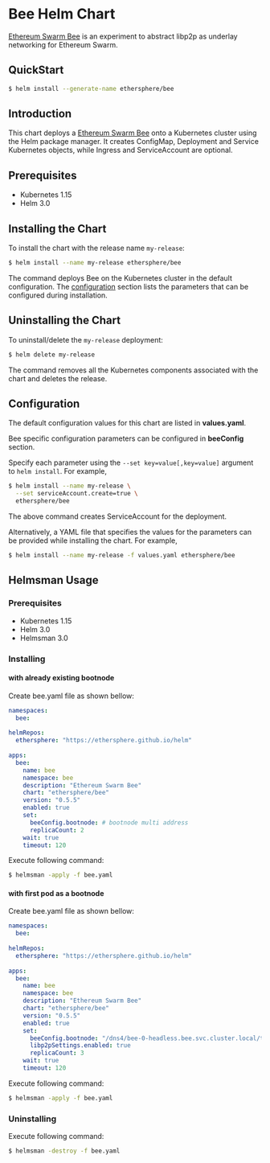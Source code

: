 # Bee Helm Chart

[Ethereum Swarm Bee](https://github.com/ethersphere/bee) is an experiment to abstract libp2p as underlay networking for Ethereum Swarm.

## QuickStart

```bash
$ helm install --generate-name ethersphere/bee
```

## Introduction

This chart deploys a [Ethereum Swarm Bee](https://github.com/ethersphere/bee) onto a Kubernetes cluster using the Helm package manager. It creates ConfigMap, Deployment and Service Kubernetes objects, while Ingress and ServiceAccount are optional.

## Prerequisites

* Kubernetes 1.15
* Helm 3.0

## Installing the Chart

To install the chart with the release name `my-release`:

```bash
$ helm install --name my-release ethersphere/bee
```

The command deploys Bee on the Kubernetes cluster in the default configuration. The [configuration](#configuration) section lists the parameters that can be configured during installation.

## Uninstalling the Chart

To uninstall/delete the `my-release` deployment:

```bash
$ helm delete my-release
```

The command removes all the Kubernetes components associated with the chart and deletes the release.

## Configuration

The default configuration values for this chart are listed in **values.yaml**.

Bee specific configuration parameters can be configured in **beeConfig** section.

Specify each parameter using the `--set key=value[,key=value]` argument to `helm install`. For example,

```bash
$ helm install --name my-release \
  --set serviceAccount.create=true \
  ethersphere/bee
```

The above command creates ServiceAccount for the deployment.

Alternatively, a YAML file that specifies the values for the parameters can be provided while installing the chart. For example,

```bash
$ helm install --name my-release -f values.yaml ethersphere/bee
```

## Helmsman Usage

### Prerequisites

* Kubernetes 1.15
* Helm 3.0
* Helmsman 3.0

### Installing

#### with already existing bootnode

Create bee.yaml file as shown bellow:

```yaml
namespaces:
  bee:
    
helmRepos:
  ethersphere: "https://ethersphere.github.io/helm"
    
apps:
  bee:
    name: bee
    namespace: bee
    description: "Ethereum Swarm Bee"
    chart: "ethersphere/bee"
    version: "0.5.5"
    enabled: true
    set:
      beeConfig.bootnode: # bootnode multi address
      replicaCount: 2
    wait: true
    timeout: 120

```

Execute following command:
```bash
$ helmsman -apply -f bee.yaml 
```

#### with first pod as a bootnode

Create bee.yaml file as shown bellow:

```yaml
namespaces:
  bee:
    
helmRepos:
  ethersphere: "https://ethersphere.github.io/helm"
    
apps:
  bee:
    name: bee
    namespace: bee
    description: "Ethereum Swarm Bee"
    chart: "ethersphere/bee"
    version: "0.5.5"
    enabled: true
    set:
      beeConfig.bootnode: "/dns4/bee-0-headless.bee.svc.cluster.local/tcp/7070/p2p/16Uiu2HAm6i4dFaJt584m2jubyvnieEECgqM2YMpQ9nusXfy8XFzL"
      libp2pSettings.enabled: true
      replicaCount: 3
    wait: true
    timeout: 120

```

Execute following command:
```bash
$ helmsman -apply -f bee.yaml 
```

### Uninstalling

Execute following command:
```bash
$ helmsman -destroy -f bee.yaml 
```
